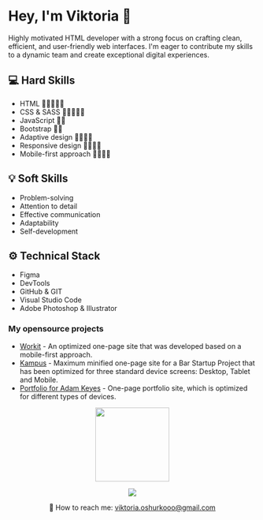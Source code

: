 # Hey, I'm Viktoria 👋
Highly motivated HTML developer with a strong focus on crafting clean, efficient, and user-friendly web interfaces. I'm eager to contribute my skills to a dynamic team and create exceptional digital experiences.



## 💻 Hard Skills
*   HTML 🌟🌟🌟🌟🌟
*   CSS & SASS 🌟🌟🌟🌟🌟
*   JavaScript 🌟🌟
*   Bootstrap 🌟🌟
*   Adaptive design 🌟🌟🌟🌟
*   Responsive design 🌟🌟🌟🌟
*   Mobile-first approach 🌟🌟🌟🌟



## 💡 Soft Skills
*   Problem-solving
*   Attention to detail
*   Effective communication
*   Adaptability
*   Self-development



## ⚙️ Technical Stack
*   Figma
*   DevTools
*   GitHub & GIT
*   Visual Studio Code
*   Adobe Photoshop & Illustrator



### My opensource projects
*   [Workit](https://github.com/kkkicko/landing-workit) - An optimized one-page site that was developed based on a mobile-first approach.
*   [Kampus](https://github.com/kkkicko/kkkicko.github.io) - Maximum minified one-page site for a Bar Startup Project that has been optimized for three standard device screens: Desktop, Tablet and Mobile.
*   [Portfolio for Adam Keyes](https://github.com/kkkicko/landing-portfolio) - One-page portfolio site, which is optimized for different types of devices.

<p align='center'>
   <img height=150 src="https://github-readme-stats.vercel.app/api/top-langs/?username=kkkicko&layout=compact"/>
</p>

<p align='center'>
   <a href="https://www.linkedin.com/in/viktoria-oshurko/">
       <img src="https://img.shields.io/badge/linkedin-%230077B5.svg?&style=for-the-badge&logo=linkedin&logoColor=white"/>
   </a>
</p>

<p align='center'>
   📧 How to reach me: <a href='mailto:viktoria.oshurkooo@gmail.com'>viktoria.oshurkooo@gmail.com</a>
</p>
